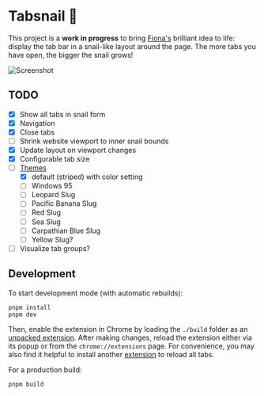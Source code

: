 # Tabsnail 🐌

This project is a **work in progress** to bring [Fiona's](https://runjak.codes/) brilliant idea to
life: display the tab bar in a snail-like layout around the page. The more tabs you have open, the
bigger the snail grows!

![Screenshot](tabsnail.png)

## TODO

- [x] Show all tabs in snail form
- [x] Navigation
- [x] Close tabs
- [ ] Shrink website viewport to inner snail bounds
- [x] Update layout on viewport changes
- [x] Configurable tab size
- [ ] [Themes](https://www.instagram.com/p/DMdTtUJpaxi)
  - [x] default (striped) with color setting
  - [ ] Windows 95
  - [ ] Leopard Slug
  - [ ] Pacific Banana Slug
  - [ ] Red Slug
  - [ ] Sea Slug
  - [ ] Carpathian Blue Slug
  - [ ] Yellow Slug?
- [ ] Visualize tab groups?

## Development

To start development mode (with automatic rebuilds):

```shell
pnpm install
pnpm dev
```

Then, enable the extension in Chrome by loading the `./build` folder as an
[unpacked extension](https://developer.chrome.com/docs/extensions/get-started/tutorial/hello-world#load-unpacked).
After making changes, reload the extension either via its popup or from the `chrome://extensions`
page. For convenience, you may also find it helpful to install another
[extension](https://chromewebstore.google.com/detail/reload-all-tabs/midkcinmplflbiflboepnahkboeonkam)
to reload all tabs.

For a production build:

```shell
pnpm build
```
